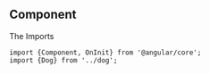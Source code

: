 ## Component

The Imports

```
import {Component, OnInit} from '@angular/core';
import {Dog} from '../dog';
```
